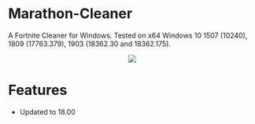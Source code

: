 # Marathon-Cleaner
A Fortnite Cleaner for Windows. Tested on x64 Windows 10 1507 (10240), 1809 (17763.379), 1903 (18362.30 and 18362.175).

<p align="center">
	<tr>
		<td align="center" style="padding=0;width=50%;">
			<img src="https://media.discordapp.net/attachments/888490416247275522/889825155772194847/unknown.png" />
		</td>
	</tr>
	<tr>

    
    
# Features

- Updated to 18.00
    

